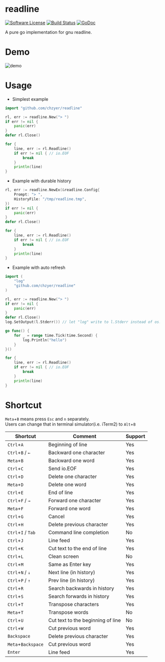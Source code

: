 # readline

[![Software License](https://img.shields.io/badge/license-MIT-brightgreen.svg)](LICENSE.md)
[![Build Status](https://travis-ci.org/chzyer/readline.svg?branch=master)](https://travis-ci.org/chzyer/readline)
[![GoDoc](https://godoc.org/github.com/chzyer/readline?status.svg)](https://godoc.org/github.com/chzyer/readline)  

A pure go implementation for gnu readline.

# Demo

![demo](https://raw.githubusercontent.com/chzyer/readline/master/example/demo.gif)

# Usage

* Simplest example
```go
import "github.com/chzyer/readline"

rl, err := readline.New("> ")
if err != nil {
	panic(err)
}
defer rl.Close()

for {
	line, err := rl.Readline()
	if err != nil { // io.EOF
		break
	}
	println(line)
}
```

* Example with durable history
```go
rl, err := readline.NewEx(&readline.Config{
	Prompt: "> ",
	HistoryFile: "/tmp/readline.tmp",
})
if err != nil {
	panic(err)
}
defer rl.Close()

for {
	line, err := rl.Readline()
	if err != nil { // io.EOF
		break
	}
	println(line)
}
```

* Example with auto refresh
```go
import (
	"log"
	"github.com/chzyer/readline"
)

rl, err := readline.New("> ")
if err != nil {
	panic(err)
}
defer rl.Close()
log.SetOutput(l.Stderr()) // let "log" write to l.Stderr instead of os.Stderr

go func() {
	for _ = range time.Tick(time.Second) {
		log.Println("hello")
	}
}()

for {
	line, err := rl.Readline()
	if err != nil { // io.EOF
		break
	}
	println(line)
}
```


# Shortcut

`Meta`+`B` means press `Esc` and `n` separately.  
Users can change that in terminal simulator(i.e. iTerm2) to `Alt`+`B`

| Shortcut           | Comment                           | Support |
|--------------------|-----------------------------------|---------|
| `Ctrl`+`A`         | Beginning of line                 | Yes     |
| `Ctrl`+`B` / `←`   | Backward one character            | Yes     |
| `Meta`+`B`         | Backward one word                 | Yes     |
| `Ctrl`+`C`         | Send io.EOF                       | Yes     |
| `Ctrl`+`D`         | Delete one character              | Yes     |
| `Meta`+`D`         | Delete one word                   | Yes     |
| `Ctrl`+`E`         | End of line                       | Yes     |
| `Ctrl`+`F` / `→`   | Forward one character             | Yes     |
| `Meta`+`F`         | Forward one word                  | Yes     |
| `Ctrl`+`G`         | Cancel                            | Yes     |
| `Ctrl`+`H`         | Delete previous character         | Yes     |
| `Ctrl`+`I` / `Tab` | Command line completion           | No      |
| `Ctrl`+`J`         | Line feed                         | Yes     |
| `Ctrl`+`K`         | Cut text to the end of line       | Yes     |
| `Ctrl`+`L`         | Clean screen                      | No      |
| `Ctrl`+`M`         | Same as Enter key                 | Yes     |
| `Ctrl`+`N` / `↓`   | Next line (in history)            | Yes     |
| `Ctrl`+`P` / `↑`   | Prev line (in history)            | Yes     |
| `Ctrl`+`R`         | Search backwards in history       | Yes     |
| `Ctrl`+`S`         | Search forwards in history        | Yes     |
| `Ctrl`+`T`         | Transpose characters              | Yes     |
| `Meta`+`T`         | Transpose words                   | No      |
| `Ctrl`+`U`         | Cut text to the beginning of line | No      |
| `Ctrl`+`W`         | Cut previous word                 | Yes     |
| `Backspace`        | Delete previous character         | Yes     |
| `Meta`+`Backspace` | Cut previous word                 | Yes     |
| `Enter`            | Line feed                         | Yes     |

